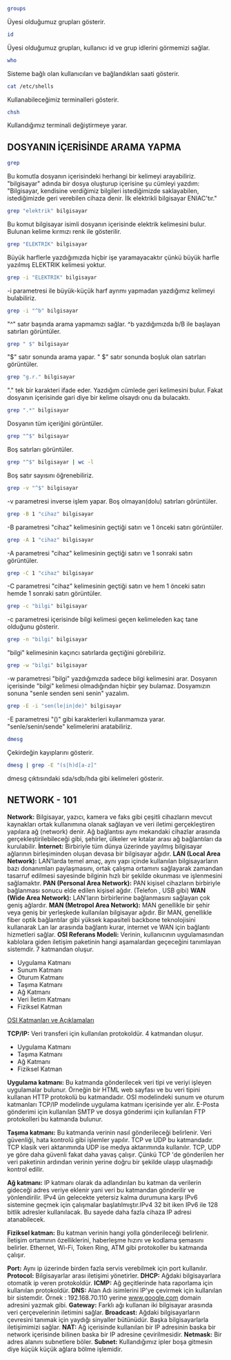 ~~~bash
groups
~~~
Üyesi olduğumuz grupları gösterir.
~~~bash
id
~~~
Üyesi olduğumuz grupları, kullanıcı id ve grup idlerini görmemizi sağlar.
~~~bash
who
~~~
Sisteme bağlı olan kullanıcıları ve bağlandıkları saati gösterir.
~~~bash
cat /etc/shells
~~~
Kullanabileceğimiz terminalleri gösterir.
~~~bash
chsh
~~~
Kullandığımız terminali değiştirmeye yarar.
## DOSYANIN İÇERİSİNDE ARAMA YAPMA
~~~bash
grep 
~~~
Bu komutla dosyanın içerisindeki herhangi bir kelimeyi arayabiliriz. 
"bilgisayar" adında bir dosya oluşturup içerisine şu cümleyi yazdım: "Bilgisayar, kendisine verdiğimiz bilgileri istediğimizde saklayabilen, istediğimizde geri verebilen cihaza denir. İlk elektrikli bilgisayar ENIAC'tır."
~~~bash
grep "elektrik" bilgisayar
~~~
Bu komut bilgisayar isimli dosyanın içerisinde elektrik kelimesini bulur. Bulunan kelime kırmızı renk ile gösterilir.
~~~bash
grep "ELEKTRIK" bilgisayar
~~~
Büyük harflerle yazdığımızda hiçbir işe yaramayacaktır çünkü büyük harfle yazılmış ELEKTRIK kelimesi yoktur.
~~~bash
grep -i "ELEKTRIK" bilgisayar
~~~
-i parametresi ile büyük-küçük harf ayrımı yapmadan yazdığımız kelimeyi bulabiliriz.
~~~bash
grep -i "^b" bilgisayar
~~~
"^" satır başında arama yapmamızı sağlar. ^b yazdığımızda b/B ile başlayan satırları görüntüler.
~~~bash
grep " $" bilgisayar
~~~
"$" satır sonunda arama yapar. " $" satır sonunda boşluk olan satırları görüntüler. 
~~~bash
grep "g.r." bilgisayar
~~~
"." tek bir karakteri ifade eder. Yazdığım cümlede geri kelimesini bulur. Fakat dosyanın içerisinde gari diye bir kelime olsaydı onu da bulacaktı. 
~~~bash
grep ".*" bilgisayar
~~~
Dosyanın tüm içeriğini görüntüler.
~~~bash
grep "^$" bilgisayar
~~~
Boş satırları görüntüler.
~~~bash
grep "^$" bilgisayar | wc -l
~~~
Boş satır sayısını öğrenebiliriz.
~~~bash
grep -v "^$" bilgisayar
~~~
-v parametresi inverse işlem yapar. Boş olmayan(dolu) satırları görüntüler.
~~~bash
grep -B 1 "cihaz" bilgisayar
~~~
-B parametresi "cihaz" kelimesinin geçtiği satırı ve 1 önceki satırı görüntüler.
~~~bash
grep -A 1 "cihaz" bilgisayar 
~~~
-A parametresi "cihaz" kelimesinin geçtiği satırı ve 1 sonraki satırı görüntüler.
~~~bash
grep -C 1 "cihaz" bilgisayar
~~~
-C parametresi "cihaz" kelimesinin geçtiği satırı ve hem 1 önceki satırı hemde 1 sonraki satırı görüntüler.
~~~bash
grep -c "bilgi" bilgisayar
~~~
-c parametresi içerisinde bilgi kelimesi geçen kelimeleden kaç tane olduğunu gösterir.
~~~bash
grep -n "bilgi" bilgisayar
~~~
"bilgi" kelimesinin kaçıncı satırlarda geçtiğini görebiliriz.
~~~bash
grep -w "bilgi" bilgisayar
~~~
-w parametresi "bilgi" yazdığımızda sadece bilgi kelimesini arar. Dosyanın içerisinde "bilgi" kelimesi olmadığından hiçbir şey bulamaz.
Dosyamızın sonuna "senle senden seni senin" yazalım.
~~~bash
grep -E -i "sen(le|in|de)" bilgisayar
~~~
-E parametresi "()" gibi karakterleri kullanmamıza yarar. "senle/senin/sende" kelimelerini aratabiliriz.
~~~bash
dmesg
~~~
Çekirdeğin kayıplarını gösterir.
~~~bash
dmesg | grep -E "(s|h)d[a-z]" 
~~~
dmesg çıktısındaki sda/sdb/hda gibi kelimeleri gösterir. 

## NETWORK - 101 
**Network:** Bilgisayar, yazıcı, kamera ve faks gibi çeşitli cihazların mevcut kaynakları ortak kullanımına olanak sağlayan ve veri iletimi gerçekleştiren yapılara ağ (network) denir. Ağ bağlantısı aynı mekandaki cihazlar arasında gerçekleştirilebileceği gibi, şehirler, ülkeler ve kıtalar arası ağ bağlantıları da kurulabilir.
**İnternet:** Birbiriyle tüm dünya üzerinde yayılmış bilgisayar ağlarının birleşiminden oluşan devasa bir bilgisayar ağıdır.
**LAN (Local Area Network):** LAN’larda temel amaç, aynı yapı içinde kullanılan bilgisayarların bazı donanımları paylaşmasını, ortak çalışma ortamını sağlayarak zamandan tasarruf edilmesi sayesinde bilginin hızlı bir şekilde okunması ve işlenmesini sağlamaktır.
**PAN (Personal Area Network):** PAN kişisel cihazların birbiriyle bağlanması sonucu elde edilen kişisel ağdır. (Telefon , USB gibi)
**WAN (Wide Area Network):** LAN'ların birbirlerine bağlanmasını sağlayan çok geniş ağlardır. 
**MAN (Metropol Area Network):** MAN genellikle bir şehir veya geniş bir yerleşkede kullanılan bilgisayar ağıdır. Bir MAN, genellikle fiber optik bağlantılar gibi yüksek kapasiteli backbone teknolojisini kullanarak Lan lar arasında bağlantı kurar, internet ve WAN için bağlantı hizmetleri sağlar.
**OSI Referans Modeli:** Verinin, kullanıcının uygulamasından kablolara giden iletişim paketinin hangi aşamalardan geçeceğini tanımlayan sistemdir.
7 katmandan oluşur.
- Uygulama Katmanı
- Sunum Katmanı
- Oturum Katmanı
- Taşıma Katmanı
- Ağ Katmanı
- Veri İletim Katmanı 
- Fiziksel Katman

[OSI Katmanları ve Açıklamaları](http://www.tercih.itu.edu.tr/seyirdefteri/blog/2013/09/07/osi-katmanlar%C4%B1)

**TCP/IP:** Veri transferi için kullanılan protokoldür. 4 katmandan oluşur.
- Uygulama Katmanı 
- Taşıma Katmanı 
- Ağ Katmanı 
- Fiziksel Katman 

**Uygulama katmanı:** Bu katmanda gönderilecek veri tipi ve veriyi işleyen uygulamalar bulunur. Örneğin bir HTML web sayfası ve bu veri tipini kullanan HTTP protokolü bu katmandadır. OSI modelindeki sunum ve oturum katmanları TCP/IP modelinde uygulama katmanı içerisinde yer alır. E-Posta gönderimi için kullanılan SMTP ve dosya gönderimi için kullanılan FTP protokolleri bu katmanda bulunur.

**Taşıma katmanı:** Bu katmanda verinin nasıl gönderileceği belirlenir. Veri güvenliği, hata kontrolü gibi işlemler yapılır. TCP ve UDP bu katmandadır. TCP klasik veri aktarımında UDP ise medya aktarımında kullanılır. TCP, UDP ye göre daha güvenli fakat daha yavaş çalışır. Çünkü TCP 'de gönderilen her veri paketinin ardından verinin yerine doğru bir şekilde ulaşıp ulaşmadığı kontrol edilir.

**Ağ katmanı:** IP katmanı olarak da adlandırılan bu katman da verilerin gideceği adres veriye eklenir yani veri bu katmandan gönderilir ve yönlendirilir. IPv4 ün gelecekte yetersiz kalma durumuna karşı IPv6 sistemine geçmek için çalışmalar başlatılmıştır.IPv4 32 bit iken IPv6 ile 128 bitlik adresler kullanılacak. Bu sayede daha fazla cihaza IP adresi atanabilecek.

**Fiziksel katman:** Bu katman verinin hangi yolla gönderileceği belirlenir. İletişim ortamının özelliklerini, haberleşme hızını ve kodlama şemasını belirler. Ethernet, Wi-Fi, Token Ring, ATM gibi protokoller bu katmanda çalışır.

**Port:** Aynı ip üzerinde birden fazla servis verebilmek için port kullanılır.
**Protocol:** Bilgisayarlar arası iletişimi yönetirler.
**DHCP:** Ağdaki bilgisayarlara otomatik ip veren protokoldür.
**ICMP:** Ağ geçitlerinde hata raporlama için kullanılan protokoldür.
**DNS:** Alan Adı isimlerini IP’ye çevirmek için kullanılan bir sistemdir. Örnek : 192.168.70.110 yerine www.google.com domain adresini yazmak gibi. 
**Gateway:** Farklı ağı kullanan iki bilgisayar arasında veri çerçevelerinin iletimini sağlar. 
**Broadcast:** Ağdaki bilgisayarların çevresini tanımak için yaydığı sinyaller bütünüdür. Başka bilgisayarlarla iletişimimizi sağlar.
**NAT:** Ağ içerisinde kullanılan bir IP adresinin baska bir network içerisinde bilinen baska bir IP adresine çevirilmesidir.
**Netmask:** Bir adres alanını subnetlere böler. 
**Subnet:** Kullandığımız ipler boşa gitmesin diye küçük küçük ağlara bölme işlemidir.
 
